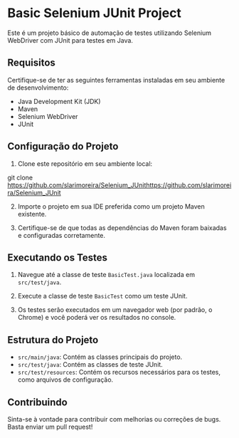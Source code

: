 # Basic Selenium JUnit Project

Este é um projeto básico de automação de testes utilizando Selenium WebDriver com JUnit para testes em Java.

## Requisitos

Certifique-se de ter as seguintes ferramentas instaladas em seu ambiente de desenvolvimento:

- Java Development Kit (JDK)
- Maven
- Selenium WebDriver
- JUnit

## Configuração do Projeto

1. Clone este repositório em seu ambiente local:

git clone https://github.com/slarimoreira/Selenium_JUnithttps://github.com/slarimoreira/Selenium_JUnit

2. Importe o projeto em sua IDE preferida como um projeto Maven existente.

3. Certifique-se de que todas as dependências do Maven foram baixadas e configuradas corretamente.

## Executando os Testes

1. Navegue até a classe de teste `BasicTest.java` localizada em `src/test/java`.

2. Execute a classe de teste `BasicTest` como um teste JUnit.

3. Os testes serão executados em um navegador web (por padrão, o Chrome) e você poderá ver os resultados no console.

## Estrutura do Projeto

- `src/main/java`: Contém as classes principais do projeto.
- `src/test/java`: Contém as classes de teste JUnit.
- `src/test/resources`: Contém os recursos necessários para os testes, como arquivos de configuração.

## Contribuindo

Sinta-se à vontade para contribuir com melhorias ou correções de bugs. Basta enviar um pull request!